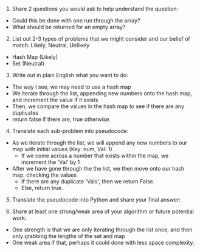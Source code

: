 1. Share 2 questions you would ask to help understand the question:
- Could this be done with one run through the array?
- What should be returned for an empty array?

2. List out 2-3 types of problems that we might consider and our belief of match: Likely, Neutral, Unlikely
- Hash Map (Likely)
- Set (Neutral)

3. Write out in plain English what you want to do:
- The way I see, we may need to use a hash map
- We iterate through the list, appending new numbers onto the hash map, and increment the value if it exists
- Then, we compare the values in the hash map to see if there are any duplicates
- return false if there are, true otherwise

4. Translate each sub-problem into pseudocode:
- As we iterate through the list, we will append any new numbers to our map with initial values (Key: num, Val: 1)
  - If we come across a number that exists within the map, we increment the 'Val' by 1
- After we have gone through the the list, we then move onto our hash map, checking the values
  - If there are any duplicate 'Vals', then we return False.
  - Else, return true. 

5. Translate the pseudocode into Python and share your final answer:
  <!-- def uniqueOccurrences(arr: List[int]) -> bool:
  hashMap = {}
  for num in arr:
    if num in hashMap:
      hashMap[num] += 1
    else:
      hashMap[num] = 1

  hashSet = set(hashMap.values())
  return len(hashMap.values()) == len(hashSet)-->

6. Share at least one strong/weak area of your algorithm or future potential work:
- One strength is that we are only iterating through the list once, and then only grabbing the lengths of the set and map
- One weak area if that, perhaps it could done with less space complexity. 